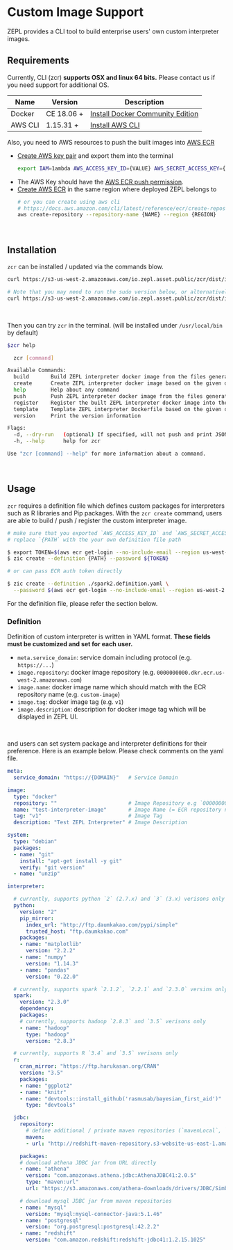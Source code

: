 <h1>Custom Image Support</h1>

ZEPL provides a CLI tool to build enterprise users' own custom interpreter images.

## Requirements

Currently, CLI (zcr) **supports OSX and linux 64 bits.** Please contact us if you need support for additional OS.

| Name  | Version | Description  |
|---|---|---|
| Docker | CE 18.06 +  | [Install Docker Community Edition](https://store.docker.com/search?type=edition&offering=community) |
| AWS CLI  | 1.15.31 + |  [Install AWS CLI](https://docs.aws.amazon.com/cli/latest/userguide/installing.html) |

Also, you need to AWS resources to push the built images into [AWS ECR](https://aws.amazon.com/ecr/)

- [Create AWS key pair](https://docs.aws.amazon.com/IAM/latest/UserGuide/id_credentials_access-keys.html#Using_CreateAccessKey) and export them into the terminal
    ```bash
    export IAM=1ambda AWS_ACCESS_KEY_ID={VALUE} AWS_SECRET_ACCESS_KEY={VALUE}
    ```
- The AWS Key should have the [AWS ECR push permission](https://docs.aws.amazon.com/AmazonECR/latest/userguide/ecr_managed_policies.html).
- [Create AWS ECR](https://docs.aws.amazon.com/AmazonECR/latest/userguide/repository-create.html) in the same region where deployed ZEPL belongs to
    ```bash
    # or you can create using aws cli
    # https://docs.aws.amazon.com/cli/latest/reference/ecr/create-repository.html
    aws create-repository --repository-name {NAME} --region {REGION}
    ```

<br/>

## Installation

`zcr` can be installed / updated via the commands blow.

```bash
curl https://s3-us-west-2.amazonaws.com/io.zepl.asset.public/zcr/dist/install.sh | bash -

# Note that you may need to run the sudo version below, or alternatively chown /usr/local:
curl https://s3-us-west-2.amazonaws.com/io.zepl.asset.public/zcr/dist/install.sh | sudo bash -
```

<br/>

Then you can try `zcr` in the terminal. (will be installed under `/usr/local/bin` by default)

```bash
$zcr help

  zcr [command]

Available Commands:
  build       Build ZEPL interpreter docker image from the files generated by `template` command
  create      Create ZEPL interpreter docker image based on the given definition file (.yaml)
  help        Help about any command
  push        Push ZEPL interpreter docker image from the files generated by `build` command
  register    Register the built ZEPL interpreter docker image into the service database
  template    Template ZEPL interpreter Dockerfile based on the given definition file (.yaml)
  version     Print the version information

Flags:
  -d, --dry-run   (optional) If specified, will not push and print JSON output.
  -h, --help      help for zcr

Use "zcr [command] --help" for more information about a command.
```

<br/>

## Usage

`zcr` requires a definition file which defines custom packages for interpreters such as R libraries and Pip packages.
With the `zcr create` command, users are able to build / push / register the custom interpreter image.

```bash
# make sure that you exported `AWS_ACCESS_KEY_ID` and `AWS_SECRET_ACCESS_KEY` as env variables.
# replace `{PATH` with the your own definition file path

$ export TOKEN=$(aws ecr get-login --no-include-email --region us-west-2 | cut -d" " -f6)
$ zic create --definition {PATH} --password ${TOKEN}

# or can pass ECR auth token directly

$ zic create --definition ./spark2.definition.yaml \
  --password $(aws ecr get-login --no-include-email --region us-west-2 | cut -d" " -f6)
```

For the definition file, please refer the section below.

### Definition

Definition of custom interpreter is written in YAML format. **These fields must be customized and set for each user.**

- `meta.service_domain`: service domain including protocol (e.g. `https://...`)
- `image.repository`: docker image repository (e.g. `0000000000.dkr.ecr.us-west-2.amazonaws.com`)
- `image.name`: docker image name which should match with the ECR repository name (e.g. `custom-image`)
- `image.tag`: docker image tag (e.g. `v1`)
- `image.description`: description for docker image tag which will be displayed in ZEPL UI.

<br/>

and users can set system package and interpreter definitions for their preference. Here is an example below. Please check comments on the yaml file.

```yaml
meta:
  service_domain: "https://{DOMAIN}"   # Service Domain

image:
  type: "docker"
  repository: ""                       # Image Repository e.g `0000000000.dkr.ecr.us-west-2.amazonaws.com`
  name: "test-interpreter-image"       # Image Name (= ECR repository name)
  tag: "v1"                            # Image Tag
  description: "Test ZEPL Interpreter" # Image Description

system:
  type: "debian"
  packages:
  - name: "git"
    install: "apt-get install -y git"
    verify: "git version"
  - name: "unzip"

interpreter:

  # currently, supports python `2` (2.7.x) and `3` (3.x) verisons only
  python:
    version: "2"
    pip_mirror:
      index_url: "http://ftp.daumkakao.com/pypi/simple"
      trusted_host: "ftp.daumkakao.com"
    packages:
    - name: "matplotlib"
      version: "2.2.2"
    - name: "numpy"
      version: "1.14.3"
    - name: "pandas"
      version: "0.22.0"

  # currently, supports spark `2.1.2`, `2.2.1` and `2.3.0` versins only
  spark:
    version: "2.3.0"
    dependency:
    packages:
    # currently, supports hadoop `2.8.3` and `3.5` verisons only
    - name: "hadoop"
      type: "hadoop"
      version: "2.8.3"

  # currently, supports R `3.4` and `3.5` verisons only
  r:
    cran_mirror: "https://ftp.harukasan.org/CRAN"
    version: "3.5"
    packages:
    - name: "ggplot2"
    - name: "knitr"
    - name: "devtools::install_github('rasmusab/bayesian_first_aid')"
      type: "devtools"

  jdbc:
    repository:
      # define additional / private maven repositories (`mavenLocal`, `mavenCentral` are used by default)
      maven:
      - url: "http://redshift-maven-repository.s3-website-us-east-1.amazonaws.com/release"

    packages:
    # download athena JDBC jar from URL directly
    - name: "athena"
      version: "com.amazonaws.athena.jdbc:AthenaJDBC41:2.0.5"
      type: "maven:url"
      url: "https://s3.amazonaws.com/athena-downloads/drivers/JDBC/SimbaAthenaJDBC_2.0.5/AthenaJDBC41_2.0.5.jar"

    # download mysql JDBC jar from maven repositories
    - name: "mysql"
      version: "mysql:mysql-connector-java:5.1.46"
    - name: "postgresql"
      version: "org.postgresql:postgresql:42.2.2"
    - name: "redshift"
      version: "com.amazon.redshift:redshift-jdbc41:1.2.15.1025"
```



